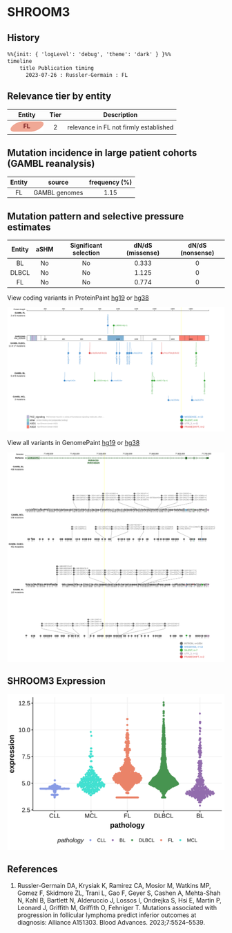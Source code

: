 # SHROOM3

## History
```mermaid
%%{init: { 'logLevel': 'debug', 'theme': 'dark' } }%%
timeline
    title Publication timing
      2023-07-26 : Russler-Germain : FL
```

## Relevance tier by entity

|Entity|Tier|Description                           |
|:------:|:----:|--------------------------------------|
|![FL](images/icons/FL_tier2.png)    |2   |relevance in FL not firmly established|

## Mutation incidence in large patient cohorts (GAMBL reanalysis)

|Entity|source       |frequency (%)|
|:------:|:-------------:|:-------------:|
|FL    |GAMBL genomes|1.15         |

## Mutation pattern and selective pressure estimates

|Entity|aSHM|Significant selection|dN/dS (missense)|dN/dS (nonsense)|
|:------:|:----:|:---------------------:|:----------------:|:----------------:|
|BL    |No  |No                   |0.333           |0               |
|DLBCL |No  |No                   |1.125           |0               |
|FL    |No  |No                   |0.774           |0               |




View coding variants in ProteinPaint [hg19](https://morinlab.github.io/LLMPP/GAMBL/SHROOM3_protein.html)  or [hg38](https://morinlab.github.io/LLMPP/GAMBL/SHROOM3_protein_hg38.html)

![](images/proteinpaint/SHROOM3_NM_020859.svg)

View all variants in GenomePaint [hg19](https://morinlab.github.io/LLMPP/GAMBL/SHROOM3.html)  or [hg38](https://morinlab.github.io/LLMPP/GAMBL/SHROOM3_hg38.html)

![](images/proteinpaint/SHROOM3.svg)

## SHROOM3 Expression
![](images/gene_expression/SHROOM3_by_pathology.svg)
<!-- ORIGIN: russler-germainMutationsAssociatedProgression2023a -->
<!-- FL: russler-germainMutationsAssociatedProgression2023b -->

## References
1.  Russler-Germain DA, Krysiak K, Ramirez CA, Mosior M, Watkins MP, Gomez F, Skidmore ZL, Trani L, Gao F, Geyer S, Cashen A, Mehta-Shah N, Kahl B, Bartlett N, Alderuccio J, Lossos I, Ondrejka S, Hsi E, Martin P, Leonard J, Griffith M, Griffith O, Fehniger T. Mutations associated with progression in follicular lymphoma predict inferior outcomes at diagnosis: Alliance A151303. Blood Advances. 2023;7:5524–5539. 
